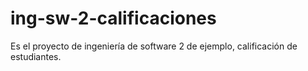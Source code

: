 # ing-sw-2-calificaciones
Es el proyecto de ingeniería de software 2 de ejemplo, calificación de estudiantes. 
